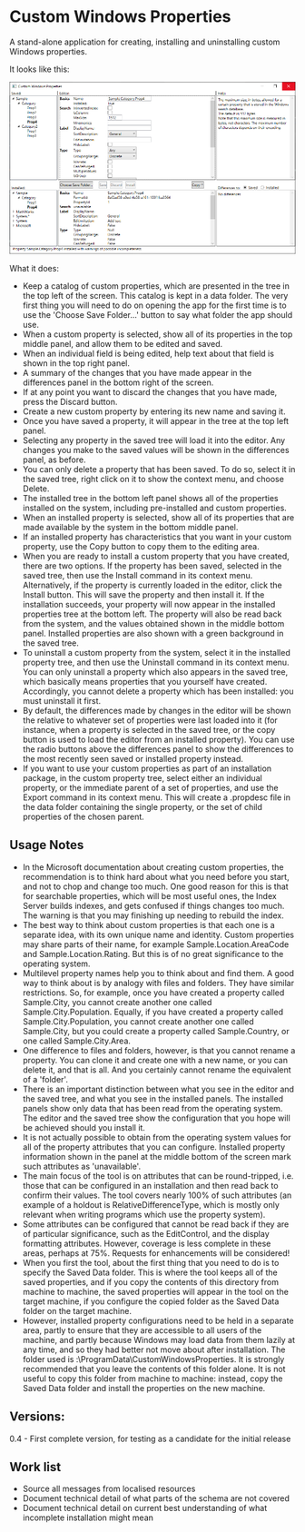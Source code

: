 # Custom Windows Properties

A stand-alone application for creating, installing and uninstalling custom Windows properties.

It looks like this:

![](Screenshot.png)

What it does:
- Keep a catalog of custom properties, which are presented in the tree in the top left of the screen. This catalog is kept in a data folder. The very first thing you will need to do on opening the app for the first time is to use the 'Choose Save Folder...' button to say what folder the app should use.
- When a custom property is selected, show all of its properties in the top middle panel, and allow them to be edited and saved.
- When an individual field is being edited, help text about that field is shown in the top right panel.
- A summary of the changes that you have made appear in the differences panel in the bottom right of the screen.
- If at any point you want to discard the changes that you have made, press the Discard button.
- Create a new custom property by entering its new name and saving it.
- Once you have saved a property, it will appear in the tree at the top left panel.
- Selecting any property in the saved tree will load it into the editor. Any changes you make to the saved values will be shown in the differences panel, as before.
- You can only delete a property that has been saved. To do so, select it in the saved tree, right click on it to show the context menu, and choose Delete.
- The installed tree in the bottom left panel shows all of the properties installed on the system, including pre-installed and custom properties.
- When an installed property is selected, show all of its properties that are made available by the system in the bottom middle panel.
- If an installed property has characteristics that you want in your custom property, use the Copy button to copy them to the editing area.
- When you are ready to install a custom property that you have created, there are two options. If the property has been saved, selected in the saved tree, then use the Install command in its context menu. Alternatively, if the property is currently loaded in the editor, click the Install button. This will save the property and then install it. If the installation succeeds, your property will now appear in the installed properties tree at the bottom left. The property will also be read back from the system, and the values obtained shown in the middle bottom panel. Installed properties are also shown with a green background in the saved tree.
- To uninstall a custom property from the system, select it in the installed property tree, and then use the Uninstall command in its context menu. You can only uninstall a property which also appears in the saved tree, which basically means properties that you yourself have created. Accordingly, you cannot delete a property which has been installed: you must uninstall it first.
- By default, the differences made by changes in the editor will be shown the relative to whatever set of properties were last loaded into it (for instance, when a property is selected in the saved tree, or the copy button is used to load the editor from an installed property). You can use the radio buttons above the differences panel to show the differences to the most recently seen saved or installed property instead.
- If you want to use your custom properties as part of an installation package, in the custom property tree, select either an individual property, or the immediate parent of a set of properties, and use the Export command in its context menu. This will create a .propdesc file in the data folder containing the single property, or the set of child properties of the chosen parent.

## Usage Notes
- In the Microsoft documentation about creating custom properties, the recommendation is to think hard about what you need before you start, and not to chop and change too much. One good reason for this is that for searchable properties, which will be most useful ones, the Index Server builds indexes, and gets confused if things changes too much. The warning is that you may finishing up needing to rebuild the index.
- The best way to think about custom properties is that each one is a separate idea, with its own unique name and identity. Custom properties may share parts of their name, for example Sample.Location.AreaCode and Sample.Location.Rating. But this is of no great significance to the operating system. 
- Multilevel property names help you to think about and find them. A good way to think about is by analogy with files and folders. They have similar restrictions. So, for example, once you have created a property called Sample.City, you cannot create another one called Sample.City.Population. Equally, if you have created a property called Sample.City.Population, you cannot create another one called Sample.City, but you could create a property called Sample.Country, or one called Sample.City.Area.
- One difference to files and folders, however, is that you cannot rename a property. You can clone it and create one with a new name, or you can delete it, and that is all. And you certainly cannot rename the equivalent of a 'folder'.
- There is an important distinction between what you see in the editor and the saved tree, and what you see in the installed panels. The installed panels show only data that has been read from the operating system. The editor and the saved tree show the configuration that you hope will be achieved should you install it.
- It is not actually possible to obtain from the operating system values for all of the property attributes that you can configure. Installed property information shown in the panel at the middle bottom of the screen mark such attributes as 'unavailable'.
- The main focus of the tool is on attributes that can be round-tripped, i.e. those that can be configured in an installation and then read back to confirm their values. The tool covers nearly 100% of such attributes (an example of a holdout is RelativeDifferenceType, which is mostly only relevant when writing programs which use the property system).
- Some attributes can be configured that cannot be read back if they are of particular significance, such as the EditControl, and the display formatting attributes. However, coverage is less complete in these areas, perhaps at 75%. Requests for enhancements will be considered!
- When you first the tool, about the first thing that you need to do is to specify the Saved Data folder. This is where the tool keeps all of the saved properties, and if you copy the contents of this directory from machine to machine, the saved properties will appear in the tool on the target machine, if you configure the copied folder as the Saved Data folder on the target machine.
- However, installed property configurations need to be held in a separate area, partly to ensure that they are accessible to all users of the machine, and partly because Windows may load data from them lazily at any time, and so they had better not move about after installation. The folder used is <System drive>:\ProgramData\CustomWindowsProperties. It is strongly recommended that you leave the contents of this folder alone. It is not useful to copy this folder from machine to machine: instead, copy the Saved Data folder and install the properties on the new machine.

## Versions:   
0.4 - First complete version, for testing as a candidate for the initial release

## Work list
- Source all messages from localised resources
- Document technical detail of what parts of the schema are not covered
- Document technical detail on current best understanding of what incomplete installation might mean
